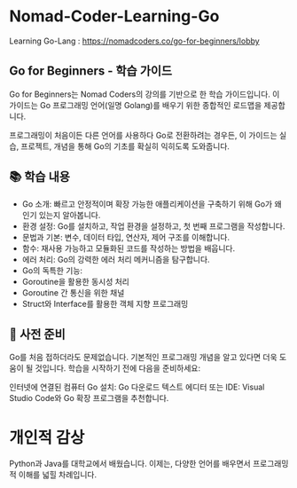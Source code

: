 # Nomad-Coder-Learning-Go
Learning Go-Lang : https://nomadcoders.co/go-for-beginners/lobby

## Go for Beginners - 학습 가이드
Go for Beginners는 Nomad Coders의 강의를 기반으로 한 학습 가이드입니다. 이 가이드는 Go 프로그래밍 언어(일명 Golang)를 배우기 위한 종합적인 로드맵을 제공합니다.

프로그래밍이 처음이든 다른 언어를 사용하다 Go로 전환하려는 경우든, 이 가이드는 실습, 프로젝트, 개념을 통해 Go의 기초를 확실히 익히도록 도와줍니다.

## 📚 학습 내용

- Go 소개: 빠르고 안정적이며 확장 가능한 애플리케이션을 구축하기 위해 Go가 왜 인기 있는지 알아봅니다.
- 환경 설정: Go를 설치하고, 작업 환경을 설정하고, 첫 번째 프로그램을 작성합니다.
- 문법과 기본: 변수, 데이터 타입, 연산자, 제어 구조를 이해합니다.
- 함수: 재사용 가능하고 모듈화된 코드를 작성하는 방법을 배웁니다.
- 에러 처리: Go의 강력한 에러 처리 메커니즘을 탐구합니다.
- Go의 독특한 기능:
- Goroutine을 활용한 동시성 처리
- Goroutine 간 통신을 위한 채널
- Struct와 Interface를 활용한 객체 지향 프로그래밍

## 🚀 사전 준비
Go를 처음 접하더라도 문제없습니다. 기본적인 프로그래밍 개념을 알고 있다면 더욱 도움이 될 것입니다. 학습을 시작하기 전에 다음을 준비하세요:

인터넷에 연결된 컴퓨터
Go 설치: Go 다운로드
텍스트 에디터 또는 IDE: Visual Studio Code와 Go 확장 프로그램을 추천합니다.

# 개인적 감상

 Python과 Java를 대학교에서 배웠습니다. 이제는, 다양한 언어를 배우면서 프로그래밍적 이해를 넓힐 차례입니다.
 